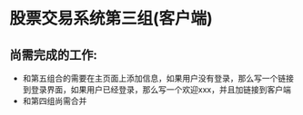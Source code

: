 # 股票交易系统第三组(客户端)

## 尚需完成的工作:

- 和第五组合的需要在主页面上添加信息，如果用户没有登录，那么写一个链接到登录界面，如果用户已经登录，那么写一个欢迎xxx，并且加链接到客户端
- 和第四组尚需合并